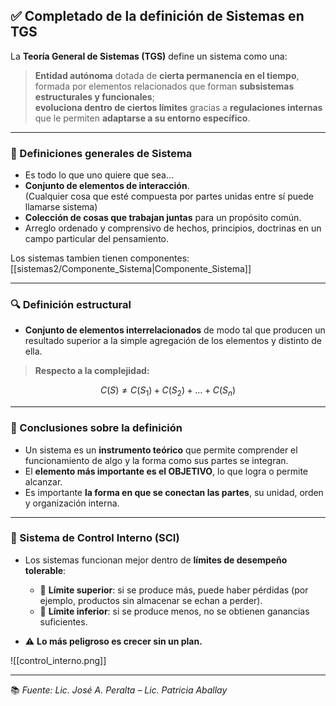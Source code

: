 ## ✅ Completado de la definición de Sistemas en TGS

La **Teoría General de Sistemas (TGS)** define un sistema como una:

> **Entidad autónoma** dotada de **cierta permanencia en el tiempo**,  
> formada por elementos relacionados que forman **subsistemas estructurales y funcionales**;  
> **evoluciona dentro de ciertos límites** gracias a **regulaciones internas**  
> que le permiten **adaptarse a su entorno específico**.

---

### 🧩 Definiciones generales de Sistema

- Es todo lo que uno quiere que sea…
- **Conjunto de elementos de interacción**.  
  (Cualquier cosa que esté compuesta por partes unidas entre sí puede llamarse sistema)
- **Colección de cosas que trabajan juntas** para un propósito común.
- Arreglo ordenado y comprensivo de hechos, principios, doctrinas en un campo particular del pensamiento.

Los sistemas tambien tienen componentes: [[sistemas2/Componente_Sistema|Componente_Sistema]]

---

### 🔍 Definición estructural

- **Conjunto de elementos interrelacionados** de modo tal que producen un resultado superior a la simple agregación de los elementos y distinto de ella.

> **Respecto a la complejidad:**

$$
C(S) \neq C(S_1) + C(S_2) + \dots + C(S_n)
$$

---

### 🧠 Conclusiones sobre la definición

- Un sistema es un **instrumento teórico** que permite comprender el funcionamiento de algo y la forma como sus partes se integran.
- El **elemento más importante es el OBJETIVO**, lo que logra o permite alcanzar.
- Es importante **la forma en que se conectan las partes**, su unidad, orden y organización interna.

---

### 🔸 Sistema de Control Interno (SCI)

- Los sistemas funcionan mejor dentro de **límites de desempeño tolerable**:
  - 🔼 **Límite superior**: si se produce más, puede haber pérdidas (por ejemplo, productos sin almacenar se echan a perder).
  - 🔽 **Límite inferior**: si se produce menos, no se obtienen ganancias suficientes.
  
- ⚠️ **Lo más peligroso es crecer sin un plan.**

![[control_interno.png]]

---

📚 *Fuente: Lic. José A. Peralta – Lic. Patricia Aballay*
